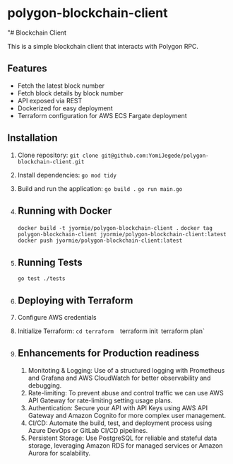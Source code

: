 # polygon-blockchain-client

"# Blockchain Client

This is a simple blockchain client that interacts with Polygon RPC.

## Features
- Fetch the latest block number
- Fetch block details by block number
- API exposed via REST
- Dockerized for easy deployment
- Terraform configuration for AWS ECS Fargate deployment

## Installation
1. Clone repository:
   `git clone git@github.com:YomiJegede/polygon-blockchain-client.git`

2. Install dependencies:
   `go mod tidy`
   
3. Build and run the application:
   `go build .`
   `go run main.go`
4. ## Running with Docker
   `docker build -t jyormie/polygon-blockchain-client .`
   `docker tag polygon-blockchain-client jyormie/polygon-blockchain-client:latest`
   `docker push jyormie/polygon-blockchain-client:latest`

5. ## Running Tests
   `go test ./tests`

6. ## Deploying with Terraform
  1. Configure AWS credentials
  2. Initialize Terraform:
     `cd terraform 
         `terraform init`
         `terraform plan`

7. ## Enhancements for Production readiness
   1. Monitoting & Logging: Use of a structured logging with Prometheus and Grafana and AWS CloudWatch for better observability and debugging.
   2. Rate-limiting: To prevent abuse and control traffic we can use AWS API Gateway for rate-limiting setting usage plans.
   3. Authentication: Secure your API with API Keys using AWS API Gateway and Amazon Cognito for more complex user management.
   4. CI/CD: Automate the build, test, and deployment process using Azure DevOps or GitLab CI/CD pipelines.
   5. Persistent Storage: Use PostgreSQL for reliable and stateful data storage, leveraging Amazon RDS for managed services or Amazon Aurora for scalability.
   
